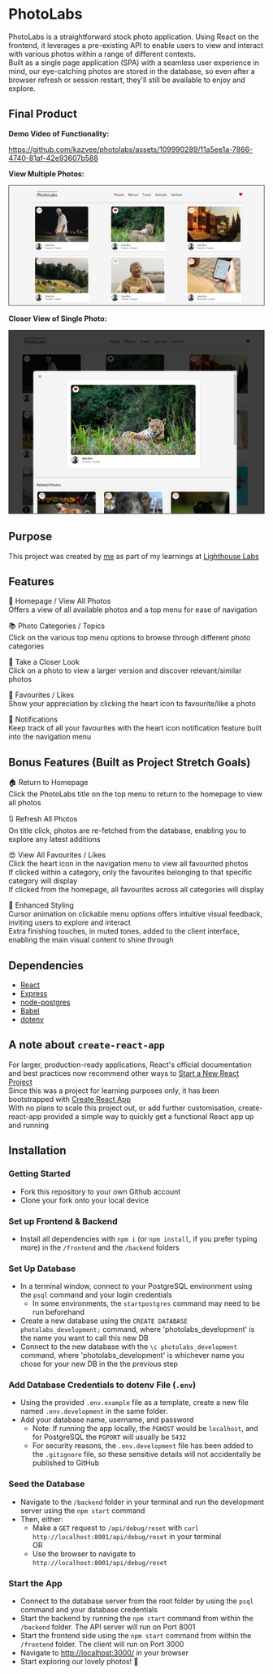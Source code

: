 # PhotoLabs

PhotoLabs is a straightforward stock photo application. Using React on the frontend, it leverages a pre-existing API to enable users to view and interact with various photos within a range of different contexts.\
Built as a single page application (SPA) with a seamless user experience in mind, our eye-catching photos are stored in the database, so even after a browser refresh or session restart, they'll still be available to enjoy and explore.

## Final Product

**Demo Video of Functionality:**  

https://github.com/kazvee/photolabs/assets/109990289/11a5ee1a-7866-4740-81af-42e93607b588

**View Multiple Photos:**  

!["View of Multiple photos in the Animals category"](/docs/homepage_all_photos_screenshot.jpg)

**Closer View of Single Photo:**  

!["Closer View of Single Photo"](/docs/single_photo_modal_screenshot.jpg)

## Purpose

This project was created by [me](https://github.com/kazvee) as part of my learnings at [Lighthouse Labs](https://www.lighthouselabs.ca/en/web-development-flex-program)

## Features

🏡 Homepage / View All Photos\
Offers a view of all available photos and a top menu for ease of navigation

📚 Photo Categories / Topics\
Click on the various top menu options to browse through different photo categories

🔎 Take a Closer Look\
Click on a photo to view a larger version and discover relevant/similar photos

🤩 Favourites / Likes\
Show your appreciation by clicking the heart icon to favourite/like a photo

💖 Notifications\
Keep track of all your favourites with the heart icon notification feature built into the navigation menu
  
## Bonus Features (Built as Project Stretch Goals)

🏠 Return to Homepage\
Click the PhotoLabs title on the top menu to return to the homepage to view all photos

🔃 Refresh All Photos\
On title click, photos are re-fetched from the database, enabling you to explore any latest additions

😍 View All Favourites / Likes\
Click the heart icon in the navigation menu to view all favourited photos\
If clicked within a category, only the favourites belonging to that specific category will display\
If clicked from the homepage, all favourites across all categories will display

🎨 Enhanced Styling\
Cursor animation on clickable menu options offers intuitive visual feedback, inviting users to explore and interact\
Extra finishing touches, in muted tones, added to the client interface, enabling the main visual content to shine through

## Dependencies

- [React](https://react.dev/)
- [Express](https://expressjs.com)
- [node-postgres](https://node-postgres.com/)
- [Babel](https://babeljs.io/)
- [dotenv](https://www.npmjs.com/package/dotenv)

## A note about `create-react-app`

For larger, production-ready applications, React's official documentation and best practices now recommend other ways to [Start a New React Project](https://react.dev/learn/start-a-new-react-project)\
Since this was a project for learning purposes only, it has been bootstrapped with [Create React App](https://github.com/facebook/create-react-app)\
With no plans to scale this project out, or add further customisation, create-react-app provided a simple way to quickly get a functional React app up and running

## Installation

### Getting Started

- Fork this repository to your own Github account
- Clone your fork onto your local device

### Set up Frontend & Backend

- Install all dependencies with `npm i` (or `npm install`, if you prefer typing more) in the `/frontend` and the `/backend` folders

### Set Up Database

- In a terminal window, connect to your PostgreSQL environment using the `psql` command and your login credentials
  - In some environments, the `startpostgres` command may need to be run beforehand
- Create a new database using the `CREATE DATABASE photolabs_development;` command, where 'photolabs_development' is the name you want to call this new DB
- Connect to the new database with the `\c photolabs_development` command, where 'photolabs_development' is whichever name you chose for your new DB in the the previous step

### Add Database Credentials to dotenv File (`.env`) 

- Using the provided `.env.example` file as a template, create a new file named `.env.development` in the same folder.
- Add your database name, username, and password
  - Note: If running the app locally, the `PGHOST` would be `localhost`, and for PostgreSQL the `PGPORT` will usually be `5432`
  - For security reasons, the `.env.development` file has been added to the `.gitignore` file, so these sensitive details will not accidentally be published to GitHub

### Seed the Database

- Navigate to the `/backend` folder in your terminal and run the development server using the `npm start` command
- Then, either:
  - Make a `GET` request to `/api/debug/reset` with `curl http://localhost:8001/api/debug/reset` in your terminal\
  OR
  - Use the browser to navigate to `http://localhost:8001/api/debug/reset`

### Start the App

- Connect to the database server from the root folder by using the `psql` command and your database credentials 
- Start the backend by running the `npm start` command from within the `/backend` folder. The API server will run on Port 8001
- Start the frontend side using the `npm start` command from within the `/frontend` folder. The client will run on Port 3000
- Navigate to [http://localhost:3000/](http://localhost:3000/) in your browser
- Start exploring our lovely photos! 🤩
